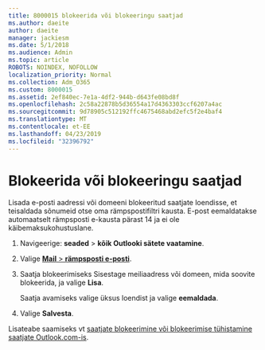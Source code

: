 ```yaml
---
title: 8000015 blokeerida või blokeeringu saatjad
ms.author: daeite
author: daeite
manager: jackiesm
ms.date: 5/1/2018
ms.audience: Admin
ms.topic: article
ROBOTS: NOINDEX, NOFOLLOW
localization_priority: Normal
ms.collection: Adm_O365
ms.custom: 8000015
ms.assetid: 2ef840ec-7e1a-4df2-944b-d643fe08bd8f
ms.openlocfilehash: 2c58a22878b5d36554a17d4363303ccf6207a4ac
ms.sourcegitcommit: 9d78905c512192ffc4675468abd2efc5f2e4baf4
ms.translationtype: MT
ms.contentlocale: et-EE
ms.lasthandoff: 04/23/2019
ms.locfileid: "32396792"
---
```

# <a name="block-or-unblock-senders"></a>Blokeerida või blokeeringu saatjad

Lisada e-posti aadressi või domeeni blokeeritud saatjate loendisse, et teisaldada sõnumeid otse oma rämpspostifiltri kausta. E-post eemaldatakse automaatselt rämpsposti e-kausta pärast 14 ja ei ole käibemaksukohustuslane.
  
1. Navigeerige: **seaded** \> **kõik Outlooki sätete vaatamine**. 
    
2. Valige [ **Mail** \> **rämpsposti e-posti**](https://outlook.live.com/mail/options/mail/junkEmail). 
    
3. Saatja blokeerimiseks Sisestage meiliaadress või domeen, mida soovite blokeerida, ja valige **Lisa**. 
    
    Saatja avamiseks valige üksus loendist ja valige **eemaldada**.
    
4. Valige **Salvesta**. 
    
Lisateabe saamiseks vt [saatjate blokeerimine või blokeerimise tühistamine saatjate Outlook.com-is](https://go.microsoft.com/fwlink/p/?linkid=873133).
  

